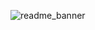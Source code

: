 ![readme_banner](https://user-images.githubusercontent.com/87267218/128412330-92278d6b-d8cd-4a71-90b5-854ef69992ae.png)
